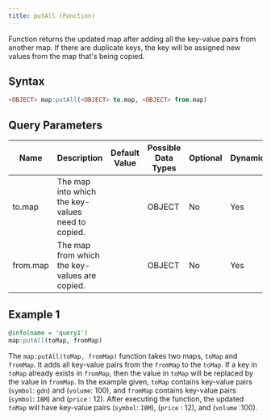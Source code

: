 ```yaml
---
title: putAll (Function)
---
```


Function returns the updated map after adding all the key-value pairs from another map. If there are duplicate keys, the key will be assigned new values from the map that's being copied.

## Syntax

```sql
<OBJECT> map:putAll(<OBJECT> to.map, <OBJECT> from.map)
```

## Query Parameters

| Name     | Description  | Default Value | Possible Data Types | Optional | Dynamic |
|----------|--------------|---------------|---------------------|----------|---------|
| to.map   | The map into which the key-values need to copied. |               | OBJECT  | No       | Yes     |
| from.map | The map from which the key-values are copied.   |               | OBJECT | No       | Yes     |

## Example 1

```sql
@info(name = 'query1')
map:putAll(toMap, fromMap)
```

The `map:putAll(toMap, fromMap)` function takes two maps, `toMap` and `fromMap`. It adds all key-value pairs from the `fromMap` to the `toMap`. If a key in `toMap` already exists in `fromMap`, then the value in `toMap` will be replaced by the value in `fromMap`. In the example given, `toMap` contains key-value pairs (`symbol`: `gdn`) and (`volume`: 100), and `fromMap` contains key-value pairs (`symbol`: `IBM`) and (`price` : 12). After executing the function, the updated `toMap` will have key-value pairs (`symbol`: `IBM`), (`price` : 12), and (`volume` :100).
